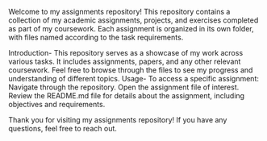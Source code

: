 Welcome to my assignments repository! This repository contains a collection of my academic assignments, projects, and exercises completed as part of my coursework. Each assignment is organized in its own folder, with files named according to the task requirements.

Introduction-
This repository serves as a showcase of my work across various tasks. It includes assignments, papers, and any other relevant coursework. Feel free to browse through the files to see my progress and understanding of different topics.
Usage-
To access a specific assignment:
Navigate through the repository.
Open the assignment file of interest.
Review the README.md file for details about the assignment, including objectives and requirements.

Thank you for visiting my assignments repository! If you have any questions, feel free to reach out.
